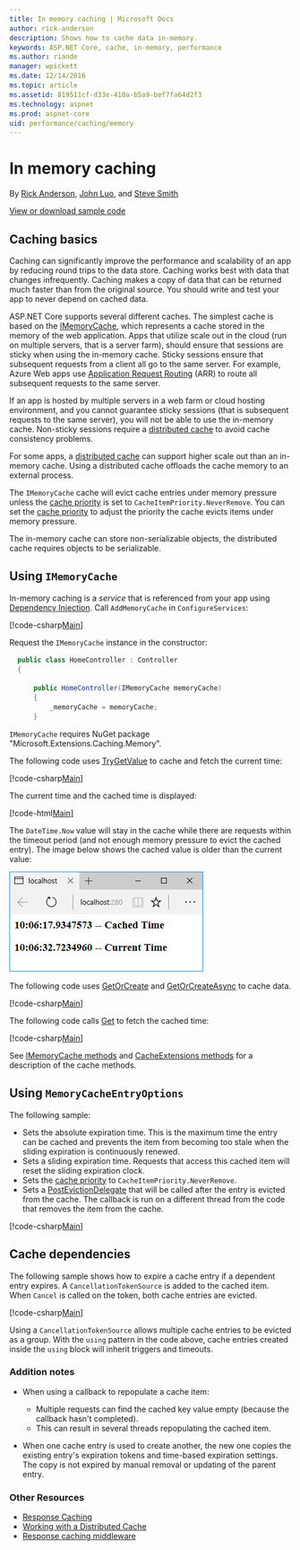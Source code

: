 ```yaml
---
title: In memory caching | Microsoft Docs
author: rick-anderson
description: Shows how to cache data in-memory.
keywords: ASP.NET Core, cache, in-memory, performance
ms.author: riande
manager: wpickett
ms.date: 12/14/2016
ms.topic: article
ms.assetid: 819511cf-d33e-410a-b5a9-bef7fa64d2f3
ms.technology: aspnet
ms.prod: aspnet-core
uid: performance/caching/memory
---
```

# In memory caching

By [Rick Anderson](https://twitter.com/RickAndMSFT), [John Luo](https://github.com/JunTaoLuo), and [Steve Smith](http://ardalis.com)

[View or download sample code](https://github.com/aspnet/Docs/tree/master/aspnetcore/performance/caching/memory/sample)

<a name=caching-basics></a>

## Caching basics

Caching can significantly improve the performance and scalability of an app by reducing round trips to the data store. Caching works best with data that changes infrequently. Caching makes a copy of data that can be returned much faster than from the original source. You should write and test your app to never depend on cached data.

ASP.NET Core supports several different caches. The simplest cache is based on the [IMemoryCache](https://docs.microsoft.com/en-us/aspnet/core/api/microsoft.extensions.caching.memory.imemorycache), which represents a cache stored in the memory of the web application. Apps that utilize scale out in the cloud (run on multiple servers, that is a server farm), should ensure that sessions are sticky when using the in-memory cache. Sticky sessions ensure that subsequent requests from a client all go to the same server. For example, Azure Web apps use [Application Request Routing](http://www.iis.net/learn/extensions/planning-for-arr) (ARR) to route all subsequent requests to the same server.

If an app is hosted by multiple servers in a web farm or cloud hosting environment, and you cannot guarantee sticky sessions (that is subsequent requests to the same server), you will not be able to use the in-memory cache. Non-sticky sessions require a [distributed cache](distributed.md) to avoid cache consistency problems. 

For some apps, a [distributed cache](distributed.md) can support higher scale out than an in-memory cache. Using a distributed cache offloads the cache memory to an external process. 

The `IMemoryCache` cache will evict cache entries under memory pressure unless the [cache priority](https://docs.microsoft.com/en-us/aspnet/core/api/microsoft.extensions.caching.memory.cacheitempriority) is set to `CacheItemPriority.NeverRemove`. You can set the [cache priority](https://docs.microsoft.com/en-us/aspnet/core/api/microsoft.extensions.caching.memory.cacheitempriority) to adjust the priority the cache evicts items under memory pressure.

The in-memory cache can store non-serializable objects, the distributed cache requires objects to be serializable.

## Using `IMemoryCache`

In-memory caching is a *service* that is referenced from your app using [Dependency Injection](../../fundamentals/dependency-injection.md). Call `AddMemoryCache` in `ConfigureServices`:

[!code-csharp[Main](memory/sample/WebCache/Startup.cs?highlight=8,9)] 

Request the `IMemoryCache` instance in the constructor:

```c#
  public class HomeController : Controller
  {

      public HomeController(IMemoryCache memoryCache)
      {
          _memoryCache = memoryCache;
      }
```

`IMemoryCache` requires NuGet package "Microsoft.Extensions.Caching.Memory".

The following code uses [TryGetValue](https://docs.microsoft.com/en-us/aspnet/core/api/microsoft.extensions.caching.memory.imemorycache) to cache and fetch the current time:

[!code-csharp[Main](memory/sample/WebCache/Controllers/HomeController.cs?name=snippet1)]

The current time and the cached time is displayed:

[!code-html[Main](memory/sample/webcache/views/home/index.cshtml)]

The `DateTime.Now` value will stay in the cache while there are requests within the timeout period (and not enough memory pressure to evict the cached entry). The image below shows the cached value is older than the current value:

![Index view with two different times displayed](memory/_static/time.png)

The following code uses [GetOrCreate](https://docs.microsoft.com/en-us/aspnet/core/api/microsoft.extensions.caching.memory.cacheextensions) and [GetOrCreateAsync](https://docs.microsoft.com/en-us/aspnet/core/api/microsoft.extensions.caching.memory.cacheextensions) to cache data. 

[!code-csharp[Main](memory/sample/WebCache/Controllers/HomeController.cs?name=snippet2&highlight=3,13-14)]

The following code calls [Get](https://docs.microsoft.com/en-us/aspnet/core/api/microsoft.extensions.caching.memory.cacheextensions) to fetch the cached time:

[!code-csharp[Main](memory/sample/WebCache/Controllers/HomeController.cs?name=snippet_gct)]

See [IMemoryCache methods](https://docs.microsoft.com/en-us/aspnet/core/api/microsoft.extensions.caching.memory.imemorycache) and [CacheExtensions methods](https://docs.microsoft.com/en-us/aspnet/core/api/microsoft.extensions.caching.memory.cacheextensions) for a description of the cache methods.

## Using `MemoryCacheEntryOptions`

The following sample:

- Sets the absolute expiration time. This is the maximum time the entry can be cached and prevents the item from becoming too stale when the sliding expiration is continuously renewed.
- Sets a sliding expiration time. Requests that access this cached item will reset the sliding expiration clock.
- Sets the [cache priority](https://docs.microsoft.com/en-us/aspnet/core/api/microsoft.extensions.caching.memory.cacheitempriority) to `CacheItemPriority.NeverRemove`. 
- Sets a [PostEvictionDelegate](https://docs.microsoft.com/en-us/aspnet/core/api/microsoft.extensions.caching.memory.postevictiondelegate) that will be called after the entry is evicted from the cache. The callback is run on a different thread from the code that removes the item from the cache.

[!code-csharp[Main](memory/sample/WebCache/Controllers/HomeController.cs?name=snippet_et)]

## Cache dependencies

The following sample shows how to expire a cache entry if a dependent entry expires. A `CancellationTokenSource` is added to the cached item. When `Cancel` is called on the token, both cache entries are evicted. 

[!code-csharp[Main](memory/sample/WebCache/Controllers/HomeController.cs?name=snippet_ed)]

Using a `CancellationTokenSource` allows multiple cache entries to be evicted as a group. With the `using` pattern in the code above, cache entries created inside the `using` block will inherit triggers and timeouts.

### Addition notes

- When using a callback to repopulate a cache item:

  - Multiple requests can find the cached key value empty (because the callback hasn't completed). 
  - This can result in several threads repopulating the cached item.

- When one cache entry is used to create another, the new one copies the existing entry's expiration tokens and time-based expiration settings. The copy is not expired by manual removal or updating of the parent entry.

### Other Resources

* [Response Caching](response.md)
* [Working with a Distributed Cache](distributed.md)
* [Response caching middleware](middleware.md)
